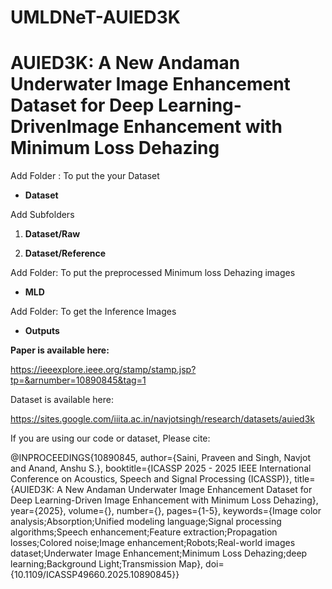 # UMLDNeT-AUIED3K
# AUIED3K: A New Andaman Underwater Image Enhancement Dataset for Deep Learning-DrivenImage Enhancement with Minimum Loss Dehazing

Add Folder : To put the your Dataset

* **Dataset**

Add Subfolders

1. **Dataset/Raw**

2. **Dataset/Reference**

Add Folder: To put the preprocessed Minimum loss Dehazing images

* **MLD**

Add Folder: To get the Inference Images

* **Outputs**

**Paper is available here:**

https://ieeexplore.ieee.org/stamp/stamp.jsp?tp=&arnumber=10890845&tag=1

Dataset is available here:

https://sites.google.com/iiita.ac.in/navjotsingh/research/datasets/auied3k

If you are using our code or dataset, Please cite:

@INPROCEEDINGS{10890845,
  author={Saini, Praveen and Singh, Navjot and Anand, Anshu S.},
  booktitle={ICASSP 2025 - 2025 IEEE International Conference on Acoustics, Speech and Signal Processing (ICASSP)}, 
  title={AUIED3K: A New Andaman Underwater Image Enhancement Dataset for Deep Learning-Driven Image Enhancement with Minimum Loss Dehazing}, 
  year={2025},
  volume={},
  number={},
  pages={1-5},
  keywords={Image color analysis;Absorption;Unified modeling language;Signal processing algorithms;Speech enhancement;Feature extraction;Propagation losses;Colored noise;Image enhancement;Robots;Real-world images dataset;Underwater Image Enhancement;Minimum Loss Dehazing;deep learning;Background Light;Transmission Map},
  doi={10.1109/ICASSP49660.2025.10890845}}
